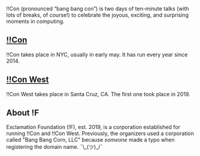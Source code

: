 !!Con (pronounced “bang bang con”) is two days of ten-minute talks (with lots of breaks, of course!) to celebrate the joyous, exciting, and surprising moments in computing. 

## [!!Con](http://bangbangcon.com)

!!Con takes place in NYC, usually in early may. It has run every year since 2014.

## [!!Con West](http://bangbangcon.com/west)

!!Con West takes place in Santa Cruz, CA. The first one took place in 2019.

## About !F

Exclamation Foundation (!F), est. 2019, is a corporation established for running !!Con and !!Con West. Previously, the organizers used a corporation called "Bang Bang Corn, LLC" because _someone_ made a typo when registering the domain name. ¯\\\_(ツ)\_\/¯

